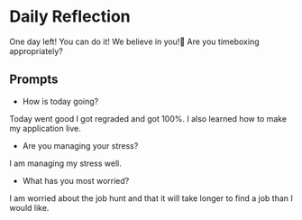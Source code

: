 # Daily Reflection
One day left! You can do it! We believe in you!💖 Are you timeboxing appropriately? 

## Prompts
- How is today going? 

Today went good I got regraded and got 100%. I also learned how to make my application live.

- Are you managing your stress?

I am managing my stress well.

- What has you most worried?

I am worried about the job hunt and that it will take longer to find a job than I would like.